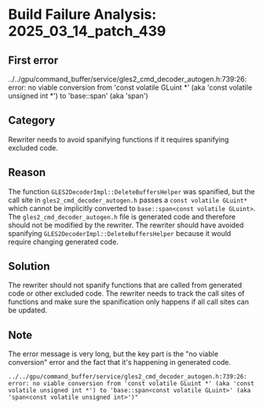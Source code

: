 # Build Failure Analysis: 2025_03_14_patch_439

## First error

../../gpu/command_buffer/service/gles2_cmd_decoder_autogen.h:739:26: error: no viable conversion from 'const volatile GLuint *' (aka 'const volatile unsigned int *') to 'base::span<const volatile GLuint>' (aka 'span<const volatile unsigned int>')

## Category
Rewriter needs to avoid spanifying functions if it requires spanifying excluded code.

## Reason
The function `GLES2DecoderImpl::DeleteBuffersHelper` was spanified, but the call site in `gles2_cmd_decoder_autogen.h` passes a `const volatile GLuint*` which cannot be implicitly converted to `base::span<const volatile GLuint>`. The `gles2_cmd_decoder_autogen.h` file is generated code and therefore should not be modified by the rewriter. The rewriter should have avoided spanifying `GLES2DecoderImpl::DeleteBuffersHelper` because it would require changing generated code.

## Solution
The rewriter should not spanify functions that are called from generated code or other excluded code. The rewriter needs to track the call sites of functions and make sure the spanification only happens if all call sites can be updated.

## Note
The error message is very long, but the key part is the "no viable conversion" error and the fact that it's happening in generated code.
```
../../gpu/command_buffer/service/gles2_cmd_decoder_autogen.h:739:26: error: no viable conversion from 'const volatile GLuint *' (aka 'const volatile unsigned int *') to 'base::span<const volatile GLuint>' (aka 'span<const volatile unsigned int>')"